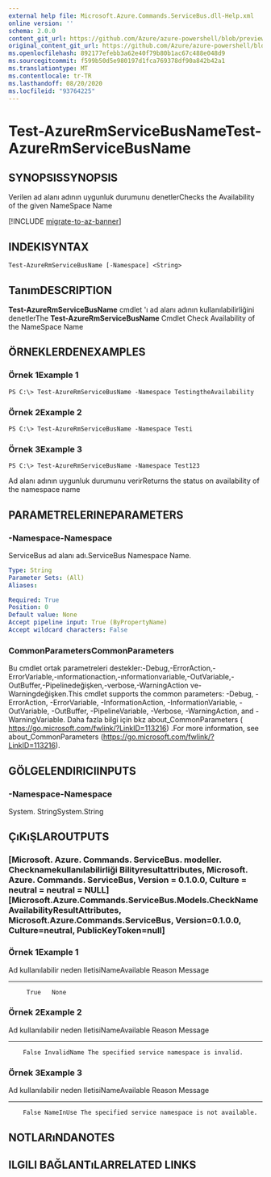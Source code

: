 ```yaml
---
external help file: Microsoft.Azure.Commands.ServiceBus.dll-Help.xml
online version: ''
schema: 2.0.0
content_git_url: https://github.com/Azure/azure-powershell/blob/preview/src/ResourceManager/ServiceBus/Commands.ServiceBus/help/Test-AzureRmServiceBusName.md
original_content_git_url: https://github.com/Azure/azure-powershell/blob/preview/src/ResourceManager/ServiceBus/Commands.ServiceBus/help/Test-AzureRmServiceBusName.md
ms.openlocfilehash: 892177efebb3a62e40f79b80b1ac67c488e048d9
ms.sourcegitcommit: f599b50d5e980197d1fca769378df90a842b42a1
ms.translationtype: MT
ms.contentlocale: tr-TR
ms.lasthandoff: 08/20/2020
ms.locfileid: "93764225"
---
```

# <span data-ttu-id="097e9-101">Test-AzureRmServiceBusName</span><span class="sxs-lookup"><span data-stu-id="097e9-101">Test-AzureRmServiceBusName</span></span>

## <span data-ttu-id="097e9-102">SYNOPSIS</span><span class="sxs-lookup"><span data-stu-id="097e9-102">SYNOPSIS</span></span>
<span data-ttu-id="097e9-103">Verilen ad alanı adının uygunluk durumunu denetler</span><span class="sxs-lookup"><span data-stu-id="097e9-103">Checks the Availability of the given NameSpace Name</span></span>

[!INCLUDE [migrate-to-az-banner](../../includes/migrate-to-az-banner.md)]

## <span data-ttu-id="097e9-104">INDEKI</span><span class="sxs-lookup"><span data-stu-id="097e9-104">SYNTAX</span></span>

```
Test-AzureRmServiceBusName [-Namespace] <String>
```

## <span data-ttu-id="097e9-105">Tanım</span><span class="sxs-lookup"><span data-stu-id="097e9-105">DESCRIPTION</span></span>
<span data-ttu-id="097e9-106">**Test-AzureRmServiceBusName** cmdlet 'ı ad alanı adının kullanılabilirliğini denetler</span><span class="sxs-lookup"><span data-stu-id="097e9-106">The **Test-AzureRmServiceBusName** Cmdlet Check Availability of the NameSpace Name</span></span>

## <span data-ttu-id="097e9-107">ÖRNEKLERDEN</span><span class="sxs-lookup"><span data-stu-id="097e9-107">EXAMPLES</span></span>

### <span data-ttu-id="097e9-108">Örnek 1</span><span class="sxs-lookup"><span data-stu-id="097e9-108">Example 1</span></span>
```
PS C:\> Test-AzureRmServiceBusName -Namespace TestingtheAvailability
```

### <span data-ttu-id="097e9-109">Örnek 2</span><span class="sxs-lookup"><span data-stu-id="097e9-109">Example 2</span></span>
```
PS C:\> Test-AzureRmServiceBusName -Namespace Testi
```

### <span data-ttu-id="097e9-110">Örnek 3</span><span class="sxs-lookup"><span data-stu-id="097e9-110">Example 3</span></span>
```
PS C:\> Test-AzureRmServiceBusName -Namespace Test123
```

<span data-ttu-id="097e9-111">Ad alanı adının uygunluk durumunu verir</span><span class="sxs-lookup"><span data-stu-id="097e9-111">Returns the status on availability of the namespace name</span></span>

## <span data-ttu-id="097e9-112">PARAMETRELERINE</span><span class="sxs-lookup"><span data-stu-id="097e9-112">PARAMETERS</span></span>

### <span data-ttu-id="097e9-113">-Namespace</span><span class="sxs-lookup"><span data-stu-id="097e9-113">-Namespace</span></span>
<span data-ttu-id="097e9-114">ServiceBus ad alanı adı.</span><span class="sxs-lookup"><span data-stu-id="097e9-114">ServiceBus Namespace Name.</span></span>

```yaml
Type: String
Parameter Sets: (All)
Aliases: 

Required: True
Position: 0
Default value: None
Accept pipeline input: True (ByPropertyName)
Accept wildcard characters: False
```
### <span data-ttu-id="097e9-115">CommonParameters</span><span class="sxs-lookup"><span data-stu-id="097e9-115">CommonParameters</span></span>
<span data-ttu-id="097e9-116">Bu cmdlet ortak parametreleri destekler:-Debug,-ErrorAction,-ErrorVariable,-ınformationaction,-ınformationvariable,-OutVariable,-OutBuffer,-Pipelinedeğişken,-verbose,-WarningAction ve-Warningdeğişken.</span><span class="sxs-lookup"><span data-stu-id="097e9-116">This cmdlet supports the common parameters: -Debug, -ErrorAction, -ErrorVariable, -InformationAction, -InformationVariable, -OutVariable, -OutBuffer, -PipelineVariable, -Verbose, -WarningAction, and -WarningVariable.</span></span> <span data-ttu-id="097e9-117">Daha fazla bilgi için bkz about_CommonParameters ( https://go.microsoft.com/fwlink/?LinkID=113216) .</span><span class="sxs-lookup"><span data-stu-id="097e9-117">For more information, see about_CommonParameters (https://go.microsoft.com/fwlink/?LinkID=113216).</span></span>

## <span data-ttu-id="097e9-118">GÖLGELENDIRICI</span><span class="sxs-lookup"><span data-stu-id="097e9-118">INPUTS</span></span>

### <span data-ttu-id="097e9-119">-Namespace</span><span class="sxs-lookup"><span data-stu-id="097e9-119">-Namespace</span></span>
 <span data-ttu-id="097e9-120">System. String</span><span class="sxs-lookup"><span data-stu-id="097e9-120">System.String</span></span>

## <span data-ttu-id="097e9-121">ÇıKıŞLAR</span><span class="sxs-lookup"><span data-stu-id="097e9-121">OUTPUTS</span></span>

### <span data-ttu-id="097e9-122">[Microsoft. Azure. Commands. ServiceBus. modeller. Checknamekullanılabilirliği Bilityresultattributes, Microsoft. Azure. Commands. ServiceBus, Version = 0.1.0.0, Culture = neutral = neutral = NULL]</span><span class="sxs-lookup"><span data-stu-id="097e9-122">[Microsoft.Azure.Commands.ServiceBus.Models.CheckNameAvailabilityResultAttributes, Microsoft.Azure.Commands.ServiceBus, Version=0.1.0.0, Culture=neutral, PublicKeyToken=null]</span></span>

### <span data-ttu-id="097e9-123">Örnek 1</span><span class="sxs-lookup"><span data-stu-id="097e9-123">Example 1</span></span>
<span data-ttu-id="097e9-124">Ad kullanılabilir neden Iletisi</span><span class="sxs-lookup"><span data-stu-id="097e9-124">NameAvailable Reason Message</span></span>
------------- ------ -------
         True   None

### <span data-ttu-id="097e9-125">Örnek 2</span><span class="sxs-lookup"><span data-stu-id="097e9-125">Example 2</span></span>
<span data-ttu-id="097e9-126">Ad kullanılabilir neden Iletisi</span><span class="sxs-lookup"><span data-stu-id="097e9-126">NameAvailable      Reason Message</span></span>
-------------      ------ -------
        False InvalidName The specified service namespace is invalid.

### <span data-ttu-id="097e9-127">Örnek 3</span><span class="sxs-lookup"><span data-stu-id="097e9-127">Example 3</span></span>
<span data-ttu-id="097e9-128">Ad kullanılabilir neden Iletisi</span><span class="sxs-lookup"><span data-stu-id="097e9-128">NameAvailable    Reason Message</span></span>
-------------    ------ -------
        False NameInUse The specified service namespace is not available.

## <span data-ttu-id="097e9-129">NOTLARıNDA</span><span class="sxs-lookup"><span data-stu-id="097e9-129">NOTES</span></span>

## <span data-ttu-id="097e9-130">ILGILI BAĞLANTıLAR</span><span class="sxs-lookup"><span data-stu-id="097e9-130">RELATED LINKS</span></span>
